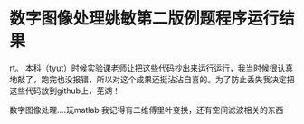 # 数字图像处理姚敏第二版例题程序运行结果

rt。 本科（tyut）时候实验课老师让把这些代码抄出来运行运行，我当时候很认真地敲了，跑完也没报错，所以对这个成果还挺沾沾自喜的。为了防止丢失我决定把这些代码放到github上，芜湖！

数字图像处理....玩matlab  我记得有二维傅里叶变换，还有空间滤波相关的东西

